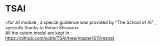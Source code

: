 # TSAI 
<for all module , a special guidence was provided by "The School of AI" , specially thanks to Rohan Shravan><br />
All the cutom model are kept in : https://github.com/sobti/TSAI/tree/master/S11/resnet
